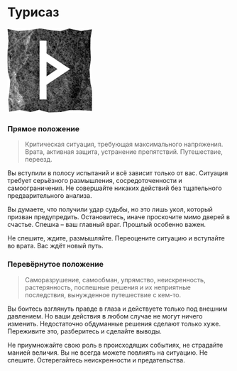 # Турисаз

![Руна Турисаз](image/03_thurisaz.png)

### Прямое положение

>Критическая ситуация, требующая максимального напряжения. Врата, активная защита, устранение препятствий. Путешествие, переезд.

Вы вступили в полосу испытаний и всё зависит только от вас. Ситуация требует серьёзного размышления, сосредоточенности и самоограничения. Не совершайте никаких действий без тщательного предварительного анализа. 

Вы думаете, что получили удар судьбы, но это лишь укол, который призван предупредить. Остановитесь, иначе проскочите мимо дверей в счастье. Спешка – ваш главный враг. Прошлый особенно важен.

Не спешите, ждите, размышляйте. Переоцените ситуацию и вступайте во врата. Вас ждёт новый путь.

### Перевёрнутое положение

>Саморазрушение, самообман, упрямство, неискренность, растерянность, поспешные решения и их неприятные последствия, вынужденное путешествие с кем-то.

Вы боитесь взглянуть правде в глаза и действуете только под внешним давлением. Но ваши действия в любом случае не могут ничего изменить. Недостаточно обдуманные решения сделают только хуже. Переживите это, разберитесь и сделайте выводы.

Не приумножайте свою роль в происходящих событиях, не страдайте манией величия. Вы не всегда можете повлиять на ситуацию. Не спешите. Остерегайтесь неискренности и предательства.